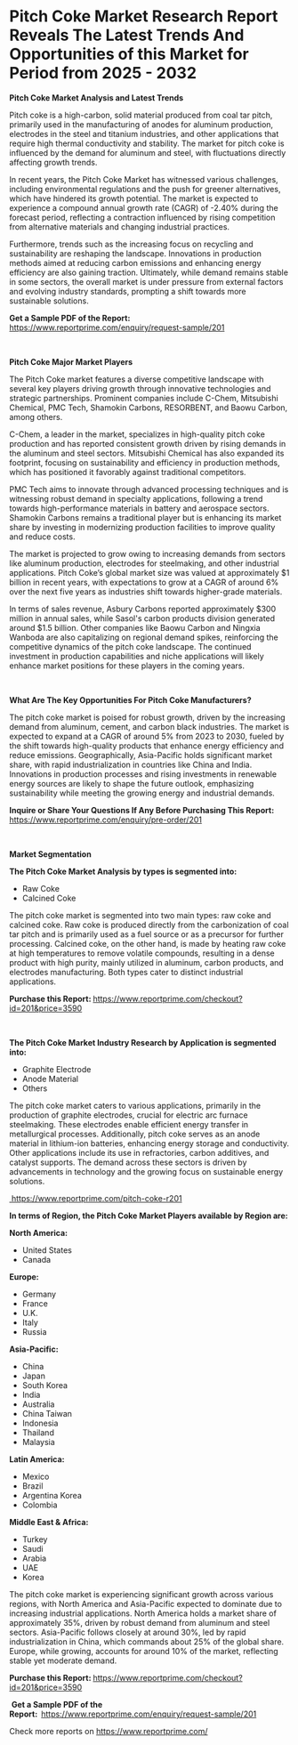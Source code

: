 <p><h1>Pitch Coke Market Research Report Reveals The Latest Trends And Opportunities of this Market for Period from 2025 - 2032</h1></p><p><strong>Pitch Coke Market Analysis and Latest Trends</strong></p>
<p><p>Pitch coke is a high-carbon, solid material produced from coal tar pitch, primarily used in the manufacturing of anodes for aluminum production, electrodes in the steel and titanium industries, and other applications that require high thermal conductivity and stability. The market for pitch coke is influenced by the demand for aluminum and steel, with fluctuations directly affecting growth trends.</p><p>In recent years, the Pitch Coke Market has witnessed various challenges, including environmental regulations and the push for greener alternatives, which have hindered its growth potential. The market is expected to experience a compound annual growth rate (CAGR) of -2.40% during the forecast period, reflecting a contraction influenced by rising competition from alternative materials and changing industrial practices. </p><p>Furthermore, trends such as the increasing focus on recycling and sustainability are reshaping the landscape. Innovations in production methods aimed at reducing carbon emissions and enhancing energy efficiency are also gaining traction. Ultimately, while demand remains stable in some sectors, the overall market is under pressure from external factors and evolving industry standards, prompting a shift towards more sustainable solutions.</p></p>
<p><strong>Get a Sample PDF of the Report:&nbsp;</strong> <a href="https://www.reportprime.com/enquiry/request-sample/201?utm_campaign=3201&utm_medium=2&utm_source=Github&utm_content=ia&utm_term=18032025&utm_id=pitch-coke">https://www.reportprime.com/enquiry/request-sample/201</a></p>
<p>&nbsp;</p>
<p><strong>Pitch Coke Major Market Players</strong></p>
<p><p>The Pitch Coke market features a diverse competitive landscape with several key players driving growth through innovative technologies and strategic partnerships. Prominent companies include C-Chem, Mitsubishi Chemical, PMC Tech, Shamokin Carbons, RESORBENT, and Baowu Carbon, among others.</p><p>C-Chem, a leader in the market, specializes in high-quality pitch coke production and has reported consistent growth driven by rising demands in the aluminum and steel sectors. Mitsubishi Chemical has also expanded its footprint, focusing on sustainability and efficiency in production methods, which has positioned it favorably against traditional competitors.</p><p>PMC Tech aims to innovate through advanced processing techniques and is witnessing robust demand in specialty applications, following a trend towards high-performance materials in battery and aerospace sectors. Shamokin Carbons remains a traditional player but is enhancing its market share by investing in modernizing production facilities to improve quality and reduce costs.</p><p>The market is projected to grow owing to increasing demands from sectors like aluminum production, electrodes for steelmaking, and other industrial applications. Pitch Coke’s global market size was valued at approximately $1 billion in recent years, with expectations to grow at a CAGR of around 6% over the next five years as industries shift towards higher-grade materials.</p><p>In terms of sales revenue, Asbury Carbons reported approximately $300 million in annual sales, while Sasol's carbon products division generated around $1.5 billion. Other companies like Baowu Carbon and Ningxia Wanboda are also capitalizing on regional demand spikes, reinforcing the competitive dynamics of the pitch coke landscape. The continued investment in production capabilities and niche applications will likely enhance market positions for these players in the coming years.</p></p>
<p>&nbsp;</p>
<p><strong>What Are The Key Opportunities For Pitch Coke Manufacturers?</strong></p>
<p><p>The pitch coke market is poised for robust growth, driven by the increasing demand from aluminum, cement, and carbon black industries. The market is expected to expand at a CAGR of around 5% from 2023 to 2030, fueled by the shift towards high-quality products that enhance energy efficiency and reduce emissions. Geographically, Asia-Pacific holds significant market share, with rapid industrialization in countries like China and India. Innovations in production processes and rising investments in renewable energy sources are likely to shape the future outlook, emphasizing sustainability while meeting the growing energy and industrial demands.</p></p>
<p><strong>Inquire or Share Your Questions If Any Before Purchasing This Report:</strong> <a href="https://www.reportprime.com/enquiry/pre-order/201?utm_campaign=3201&utm_medium=2&utm_source=Github&utm_content=ia&utm_term=18032025&utm_id=pitch-coke">https://www.reportprime.com/enquiry/pre-order/201</a></p>
<p>&nbsp;</p>
<p><strong>Market Segmentation</strong></p>
<p><strong>The Pitch Coke Market Analysis by types is segmented into:</strong></p>
<p><ul><li>Raw Coke</li><li>Calcined Coke</li></ul></p>
<p><p>The pitch coke market is segmented into two main types: raw coke and calcined coke. Raw coke is produced directly from the carbonization of coal tar pitch and is primarily used as a fuel source or as a precursor for further processing. Calcined coke, on the other hand, is made by heating raw coke at high temperatures to remove volatile compounds, resulting in a dense product with high purity, mainly utilized in aluminum, carbon products, and electrodes manufacturing. Both types cater to distinct industrial applications.</p></p>
<p><strong>Purchase this Report:&nbsp;</strong><a href="https://www.reportprime.com/checkout?id=201&price=3590&utm_campaign=3201&utm_medium=2&utm_source=Github&utm_content=ia&utm_term=18032025&utm_id=pitch-coke">https://www.reportprime.com/checkout?id=201&price=3590</a></p>
<p>&nbsp;</p>
<p><strong>The Pitch Coke Market Industry Research by Application is segmented into:</strong></p>
<p><ul><li>Graphite Electrode</li><li>Anode Material</li><li>Others</li></ul></p>
<p><p>The pitch coke market caters to various applications, primarily in the production of graphite electrodes, crucial for electric arc furnace steelmaking. These electrodes enable efficient energy transfer in metallurgical processes. Additionally, pitch coke serves as an anode material in lithium-ion batteries, enhancing energy storage and conductivity. Other applications include its use in refractories, carbon additives, and catalyst supports. The demand across these sectors is driven by advancements in technology and the growing focus on sustainable energy solutions.</p></p>
<p><a href="https://www.reportprime.com/pitch-coke-r201?utm_campaign=3201&utm_medium=2&utm_source=Github&utm_content=ia&utm_term=18032025&utm_id=pitch-coke">&nbsp;https://www.reportprime.com/pitch-coke-r201</a></p>
<p><strong>In terms of Region, the Pitch Coke Market Players available by Region are:</strong></p>
<p>
    <p> <strong> North America: </strong>
        <ul>
            <li>United States</li>
            <li>Canada</li>
        </ul>
        </p> 
    <p> <strong> Europe: </strong>
        <ul>
            <li>Germany</li>
            <li>France</li>
            <li>U.K.</li>
            <li>Italy</li>
            <li>Russia</li>
        </ul>
        </p> 
    <p> <strong> Asia-Pacific: </strong>
        <ul>
            <li>China</li>
            <li>Japan</li>
            <li>South Korea</li>
            <li>India</li>
            <li>Australia</li>
            <li>China Taiwan</li>
            <li>Indonesia</li>
            <li>Thailand</li>
            <li>Malaysia</li>
        </ul>
        </p> 
    <p> <strong> Latin America: </strong>
        <ul>
            <li>Mexico</li>
            <li>Brazil</li>
            <li>Argentina Korea</li>
            <li>Colombia</li>
        </ul>
        </p> 
    <p> <strong> Middle East & Africa: </strong>
        <ul>
            <li>Turkey</li>
            <li>Saudi</li>
            <li>Arabia</li>
            <li>UAE</li>
            <li>Korea</li>
        </ul>
    </p>
    </p>
<p><p>The pitch coke market is experiencing significant growth across various regions, with North America and Asia-Pacific expected to dominate due to increasing industrial applications. North America holds a market share of approximately 35%, driven by robust demand from aluminum and steel sectors. Asia-Pacific follows closely at around 30%, led by rapid industrialization in China, which commands about 25% of the global share. Europe, while growing, accounts for around 10% of the market, reflecting stable yet moderate demand.</p></p>
<p><strong>Purchase this Report: </strong><a href="https://www.reportprime.com/checkout?id=201&price=3590&utm_campaign=3201&utm_medium=2&utm_source=Github&utm_content=ia&utm_term=18032025&utm_id=pitch-coke">https://www.reportprime.com/checkout?id=201&price=3590</a></p>
<p>&nbsp;<strong>Get a Sample PDF of the Report:&nbsp;&nbsp;</strong><a href="https://www.reportprime.com/enquiry/request-sample/201?utm_campaign=3201&utm_medium=2&utm_source=Github&utm_content=ia&utm_term=18032025&utm_id=pitch-coke">https://www.reportprime.com/enquiry/request-sample/201</a></p>
<p><strong></strong></p>
<p>Check more reports on <a href="https://www.reportprime.com/?utm_campaign=3201&utm_medium=2&utm_source=Github&utm_content=ia&utm_term=18032025&utm_id=pitch-coke">https://www.reportprime.com/</a></p>